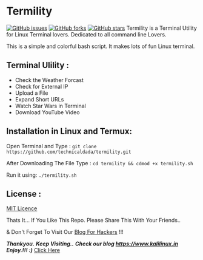 # Termility
[![GitHub issues](https://img.shields.io/github/issues/technicaldada/hackerpro.svg)](https://github.com/technicaldada/termility/issues)
[![GitHub forks](https://img.shields.io/github/forks/technicaldada/hackerpro.svg)](https://github.com/technicaldada/termility/network)
[![GitHub stars](https://img.shields.io/github/stars/technicaldada/hackerpro.svg)](https://github.com/technicaldada/termility/stargazers)
Termility is a Terminal Utility for Linux Terminal lovers. Dedicated to all command line Lovers.

This is a simple and colorful bash script. It makes lots of fun Linux terminal.

## Terminal Ulility :

- Check the Weather Forcast
- Check for External IP
- Upload a File
- Expand Short URLs
- Watch Star Wars in Terminal
- Download YouTube Video

## Installation in Linux and Termux:

Open Terminal and Type : ```git clone https://github.com/technicaldada/termility.git```

After Downloading The File Type : ```cd termility && cdmod +x termility.sh```

Run it using: ```./termility.sh```

## License :

[MIT Licence](https://github.com/technicaldada/termility/blob/master/LICENSE)

Thats It... If You Like This Repo. Please Share This With Your Friends..

& Don't Forget To Visit Our [Blog For Hackers](https://www.kalilinux.in) !!!

***Thankyou.***
***Keep Visiting..***
***Check our blog https://www.kalilinux.in***
***Enjoy.!!! :)***
<a href="https://www.kalilinux.in/" rel="dofollwo">Click Here</a>
